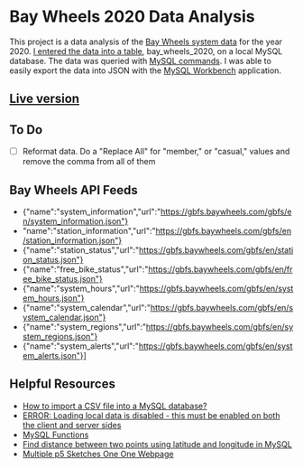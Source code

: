# Bay Wheels 2020 Data Analysis

This project is a data analysis of the [Bay Wheels system data](https://www.lyft.com/bikes/bay-wheels/system-data) for the year 2020. [I entered the data into a table](analysis/table_creations.sql), bay_wheels_2020, on a local MySQL database. The data was queried with [MySQL commands](analysis/data_queries.sql). I was able to easily export the data into JSON with the [MySQL Workbench](https://dev.mysql.com/doc/workbench/en/) application.

## [Live version](https://iccir919.github.io/bay-wheels-2020-data-analysis/public/index.html)

## To Do
- [ ] Reformat data. Do a "Replace All" for "member," or "casual," values and remove the comma from all of them

## Bay Wheels API Feeds
 - {"name":"system_information","url":"https://gbfs.baywheels.com/gbfs/en/system_information.json"}
 - "name":"station_information","url":"https://gbfs.baywheels.com/gbfs/en/station_information.json"}
 - {"name":"station_status","url":"https://gbfs.baywheels.com/gbfs/en/station_status.json"}
 - {"name":"free_bike_status","url":"https://gbfs.baywheels.com/gbfs/en/free_bike_status.json"}
 - {"name":"system_hours","url":"https://gbfs.baywheels.com/gbfs/en/system_hours.json"}
 - {"name":"system_calendar","url":"https://gbfs.baywheels.com/gbfs/en/system_calendar.json"}
 - {"name":"system_regions","url":"https://gbfs.baywheels.com/gbfs/en/system_regions.json"}
 - {"name":"system_alerts","url":"https://gbfs.baywheels.com/gbfs/en/system_alerts.json"}]


## Helpful Resources
- [How to import a CSV file into a MySQL database?](https://medium.com/@AviGoom/how-to-import-a-csv-file-into-a-mysql-database-ef8860878a68)
- [ERROR: Loading local data is disabled - this must be enabled on both the client and server sides](https://stackoverflow.com/questions/59993844/error-loading-local-data-is-disabled-this-must-be-enabled-on-both-the-client)
- [MySQL Functions](https://www.w3schools.com/sql/sql_ref_mysql.asp)
- [Find distance between two points using latitude and longitude in MySQL](https://stackoverflow.com/questions/24370975/find-distance-between-two-points-using-latitude-and-longitude-in-mysql)
- [Multiple p5 Sketches One One Webpage](http://joemckaystudio.com/multisketches/)
